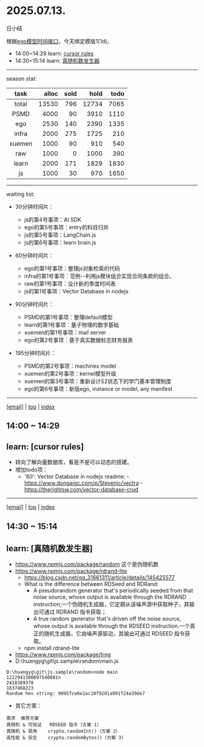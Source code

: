 # 2025.07.13.
日小结

<a id="top"></a>
根据[ego模型时间接口](https://gitee.com/hyg/blog/blob/master/timeflow.md)，今天绑定模版1(1d)。

<a id="index"></a>
- 14:00~14:29	learn: [cursor rules](#20250713140000)
- 14:30~15:14	learn: [真随机数发生器](#20250713143000)

---
season stat:

| task | alloc | sold | hold | todo |
| :---: | ---: | ---: | ---: | ---: |
| total | 13530 | 796 | 12734 | 7065 |
| PSMD | 4000 | 90 | 3910 | 1110 |
| ego | 2530 | 140 | 2390 | 1335 |
| infra | 2000 | 275 | 1725 | 210 |
| xuemen | 1000 | 90 | 910 | 540 |
| raw | 1000 | 0 | 1000 | 390 |
| learn | 2000 | 171 | 1829 | 1830 |
| js | 1000 | 30 | 970 | 1650 |

---
waiting list:


- 30分钟时间片：
  - js的第4号事项：AI SDK
  - ego的第5号事项：entry的科目归并
  - js的第5号事项：LangChain.js
  - js的第6号事项：learn brain.js

- 60分钟时间片：
  - ego的第1号事项：整理js对象检索的代码
  - infra的第1号事项：范例--利用js模块组合实现合同条款的组合。
  - raw的第1号事项：设计新的季度时间表
  - js的第1号事项：Vector Database in nodejs

- 90分钟时间片：
  - PSMD的第1号事项：整理default模型
  - learn的第1号事项：量子物理的数学基础
  - xuemen的第1号事项：mail server
  - ego的第2号事项：基于真实数据标志财务报表

- 195分钟时间片：
  - PSMD的第2号事项：machines model
  - xuemen的第2号事项：kernel模型升级
  - xuemen的第3号事项：重新设计S2状态下的学门基本管理制度
  - ego的第6号事项：新版ego, instance or model, any manifest

---
<a href="mailto:huangyg@mars22.com?subject=关于2025.07.13.[cursor rules]任务&body=日期: 2025.07.13.%0D%0A序号: 5%0D%0A手稿:../../draft/2025/20250713.01.md%0D%0A---请勿修改邮件主题及以上内容 从下一行开始写您的想法---%0D%0A">[email]</a> | [top](#top) | [index](#index)
<a id="20250713140000"></a>
## 14:00 ~ 14:29
## learn: [cursor rules]

- 转向了解向量数据库，看是不是可以动态的搭建。
- 增加todo项：
	- '60': Vector Database in nodejs
    	readme:
        	- https://www.dongaigc.com/p/Stevenic/vectra
			- https://therightsw.com/vector-database-crud

---
<a href="mailto:huangyg@mars22.com?subject=关于2025.07.13.[真随机数发生器]任务&body=日期: 2025.07.13.%0D%0A序号: 6%0D%0A手稿:../../draft/2025/20250713.02.md%0D%0A---请勿修改邮件主题及以上内容 从下一行开始写您的想法---%0D%0A">[email]</a> | [top](#top) | [index](#index)
<a id="20250713143000"></a>
## 14:30 ~ 15:14
## learn: [真随机数发生器]


- https://www.npmjs.com/package/random 这个是伪随机数
- https://www.npmjs.com/package/rdrand-lite
	- https://blog.csdn.net/qq_31661311/article/details/145425577
	- What is the difference between RDSeed and RDRand:
		- A pseudorandom generator that's periodically seeded from that noise source, whose output is available through the RDRAND instruction;一个伪随机生成器，它定期从该噪声源中获取种子，其输出可通过 RDRAND 指令获取；
		- A true random generator that's driven off the noise source, whose output is available through the RDSEED instruction.一个真正的随机生成器，它由噪声源驱动，其输出可通过 RDSEED 指令获取。
	- npm install rdrand-lite
- https://www.npmjs.com/package/trng
- D:\huangyg\git\js.sample\random\main.js
```
D:\huangyg\git\js.sample\random>node main
1222941300897540881n
2418389370
1637468223
Random hex string: 9095fce6e1ac10f9201a891f24a39de7
```
- 其它方案：
```
需求	推荐方案
真随机 & 可验证	RDSEED 指令（方案 1）
真随机 & 易用	crypto.randomInt()（方案 2）
高性能 & 安全	crypto.randomBytes()（方案 3）
```
